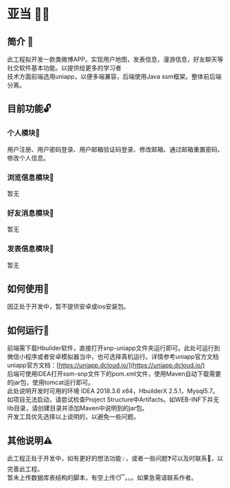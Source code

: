 # 亚当 :guardsman:
## 简介 :page_facing_up:
此工程拟开发一款类微博APP。实现用户地图，发表信息，漫游信息，好友聊天等社交软件基本功能。以提供给更多的学习者  
技术方面前端选用uniapp，以便多端兼容，后端使用Java ssm框架。整体前后端分离。  
## 目前功能:unlock:
### 个人模块:man:
用户注册、用户密码登录、用户邮箱验证码登录、修改邮箱、通过邮箱重置密码、修改个人信息。
### 浏览信息模块:eyes:
暂无
### 好友消息模块:two_men_holding_hands:
暂无
### 发表信息模块:memo:
暂无
## 如何使用:round_pushpin:
因正处于开发中，暂不提供安卓或ios安装包。
## 如何运行:car:
前端需下载Hbuilder软件，直接打开snp-uniapp文件夹运行即可。此处可运行到微信小程序或者安卓模拟器当中，也可选择真机运行。详情参考uniapp官方文档  
uniapp官方文档：[https://uniapp.dcloud.io/](https://uniapp.dcloud.io/)  
后端可使用IDEA打开ssm-snp文件下的pom.xml文件，使用Maven自动下载需要的jar包，使用tomcat运行即可。  
此处说明开发时可用的环境 IDEA 2018.3.6 x64，HbuilderX 2.5.1，Mysql5.7。  
如项目无法启动，请尝试检查Project Structure中Artifacts。如WEB-INF下并无lib目录，请创建目录并添加Maven中说明到的jar包。  
开发工具优先选择以上说明的，以避免一些问题。  
## 其他说明:warning:
此工程正处于开发中，如有更好的想法功能:bulb:，或者一些问题:question:可以及时联系:postbox:，以完善此工程。  
暂未上传数据库表结构的脚本，有空上传:sleeping:。。。如果急需请联系作者。  
